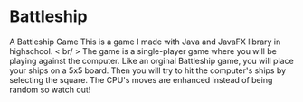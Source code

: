 # Battleship
A Battleship Game 
This is a game I made with Java and JavaFX library in highschool. < br/ >
The game is a single-player game where you will be playing against the computer.
Like an orginal Battleship game, you will place your ships on a 5x5 board. Then you will try to hit the computer's ships by selecting the square. The CPU's moves are enhanced instead of being random so watch out!
